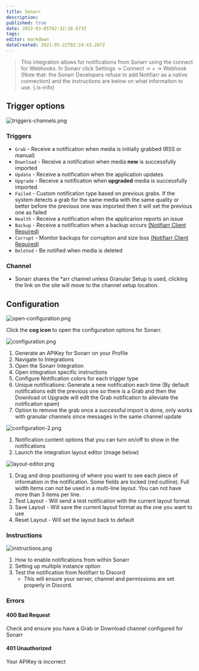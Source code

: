 ```yaml
---
title: Sonarr
description: 
published: true
date: 2022-03-05T02:32:18.673Z
tags: 
editor: markdown
dateCreated: 2021-05-22T02:24:43.287Z
---
```


> This integration allows for notifications from Sonarr using the connect for Webhooks. In Sonarr click Settings → Connect → <kb>+</kb> → Webhook (Note that: the Sonarr Developers refuse to add Notifiarr as a native connection) and the instructions are below on what information to use.
{.is-info}


## Trigger options

![triggers-channels.png](/sonarr/triggers-channels.png)

### Triggers

- `Grab` - Receive a notification when media is initially grabbed (RSS or manual)
- `Download` - Receive a notification when media **new** is successfully imported
- `Update` - Receive a notification when the application updates
- `Upgrade` - Receive a notification when **upgraded** media is successfully imported
- `Failed` - Custom notification type based on previous grabs. If the system detects a grab for the same media with the same quality or better before the previous one was imported then it will set the previous one as failed
- `Health` - Receive a notification when the applicarion reports an issue
- `Backup` - Receive a notification when a backup occurs [(Notifiarr Client Required)](/Client/Main)
- `Corrupt` - Monitor backups for corruption and size loss [(Notifiarr Client Required)](/Client/Main)
- `Deleted` - Be notified when media is deleted

### Channel

- Sonarr shares the *arr channel unless Granular Setup is used, clicking the link on the site will move to the channel setup location.


## Configuration

![open-configuration.png](/sonarr/open-configuration.png)

Click the **cog icon** to open the configuration options for Sonarr.

![configuration.png](/sonarr/configuration.png)

1. Generate an APIKey for Sonarr on your Profile
1. Navigate to Integrations
1. Open the Sonarr Integration
1. Open integration specific instructions
1. Configure Notification colors for each trigger type
1. Unique notifications: Generate a new notification each time (By default notifications edit the previous one so there is a Grab and then the Download ot Upgrade will edit the Grab notification to alleviate the notification spam)
1. Option to remove the grab once a successful import is done, only works with granular channels since messages in the same channel update

![configuration-2.png](/sonarr/configuration-2.png)

1. Notification content options that you can turn on/off to show in the notifications
1. Launch the integration layout editor (image below)

![layout-editor.png](/sonarr/layout-editor.png)

1. Drag and drop positioning of where you want to see each piece of information in the notification. Some fields are locked (red outline). Full width items can not be used in a multi-line layout. You can not have more than 3 items per line.
1. Test Layout - Will send a test notification with the current layout format
1. Save Layout - Will save the current layout format as the one you want to use
1. Reset Layout - Will set the layout back to default

### Instructions

![instructions.png](/sonarr/instructions.png)

1. How to enable notifications from within Sonarr
1. Setting up multiple instance option
1. Test the notification from Notifiarr to Discord
    - This will ensure your server, channel and permissions are set properly in Discord.

### Errors

#### 400 Bad Request

Check and ensure you have a Grab or Download channel configured for Sonarr

#### 401 Unauthorized

Your APIKey is incorrect